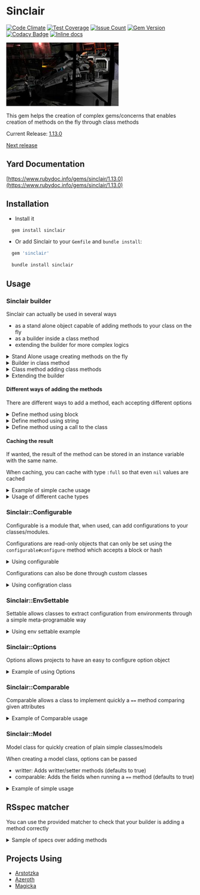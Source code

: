Sinclair
========
[![Code Climate](https://codeclimate.com/github/darthjee/sinclair/badges/gpa.svg)](https://codeclimate.com/github/darthjee/sinclair)
[![Test Coverage](https://codeclimate.com/github/darthjee/sinclair/badges/coverage.svg)](https://codeclimate.com/github/darthjee/sinclair/coverage)
[![Issue Count](https://codeclimate.com/github/darthjee/sinclair/badges/issue_count.svg)](https://codeclimate.com/github/darthjee/sinclair)
[![Gem Version](https://badge.fury.io/rb/sinclair.svg)](https://badge.fury.io/rb/sinclair)
[![Codacy Badge](https://api.codacy.com/project/badge/Grade/9836de08612e46b889c7978be2b72a14)](https://www.codacy.com/manual/darthjee/sinclair?utm_source=github.com&amp;utm_medium=referral&amp;utm_content=darthjee/sinclair&amp;utm_campaign=Badge_Grade)
[![Inline docs](http://inch-ci.org/github/darthjee/sinclair.svg?branch=master)](http://inch-ci.org/github/darthjee/sinclair)

![sinclair](https://raw.githubusercontent.com/darthjee/sinclair/master/sinclair.jpg)

This gem helps the creation of complex gems/concerns
that enables creation of methods on the fly through class
methods

Current Release: [1.13.0](https://github.com/darthjee/sinclair/tree/1.13.0)

[Next release](https://github.com/darthjee/sinclair/compare/1.13.0...master)

Yard Documentation
-------------------
[https://www.rubydoc.info/gems/sinclair/1.13.0](https://www.rubydoc.info/gems/sinclair/1.13.0)

Installation
---------------

  -  Install it

```ruby
  gem install sinclair
```

  -  Or add Sinclair to your `Gemfile` and `bundle install`:

```ruby
  gem 'sinclair'
```

```bash
  bundle install sinclair
```

Usage
---------------
### Sinclair builder
Sinclair can actually be used in several ways
  - as a stand alone object capable of adding methods to your class on the fly
  - as a builder inside a class method
  - extending the builder for more complex logics

<details>
<summary>Stand Alone usage creating methods on the fly</summary>

```ruby
class Clazz
end

builder = Sinclair.new(Clazz)

builder.add_method(:twenty, '10 + 10')
builder.add_method(:eighty) { 4 * twenty }
builder.add_class_method(:one_hundred) { 100 }
builder.add_class_method(:one_hundred_twenty, 'one_hundred + 20')
builder.build

instance = Clazz.new

puts "Twenty => #{instance.twenty}" # Twenty => 20
puts "Eighty => #{instance.eighty}" # Eighty => 80

puts "One Hundred => #{Clazz.one_hundred}"        # One Hundred => 100
puts "One Hundred => #{Clazz.one_hundred_twenty}" # One Hundred Twenty => 120
```
</details>

<details>
<summary>Builder in class method</summary>

```ruby
class HttpJsonModel
  attr_reader :json

  class << self
    def parse(attribute, path: [])
      builder = Sinclair.new(self)

      keys = (path + [attribute]).map(&:to_s)

      builder.add_method(attribute) do
        keys.inject(hash) { |h, key| h[key] }
      end

      builder.build
    end
  end

  def initialize(json)
    @json = json
  end

  def hash
    @hash ||= JSON.parse(json)
  end
end

class HttpPerson < HttpJsonModel
  parse :uid
  parse :name,     path: [:personal_information]
  parse :age,      path: [:personal_information]
  parse :username, path: [:digital_information]
  parse :email,    path: [:digital_information]
end

json = <<-JSON
  {
    "uid": "12sof511",
    "personal_information":{
      "name":"Bob",
      "age": 21
    },
    "digital_information":{
      "username":"lordbob",
      "email":"lord@bob.com"
    }
  }
JSON

person = HttpPerson.new(json)

person.uid      # returns '12sof511'
person.name     # returns 'Bob'
person.age      # returns 21
person.username # returns 'lordbob'
person.email    # returns 'lord@bob.com'
```
</details>

<details>
<summary>Class method adding class methods</summary>

```ruby
module EnvSettings
  def env_prefix(new_prefix=nil)
    @env_prefix = new_prefix if new_prefix
    @env_prefix
  end

  def from_env(*method_names)
    builder = Sinclair.new(self)

    method_names.each do |method_name|
      env_key = [env_prefix, method_name].compact.join('_').upcase

      builder.add_class_method(method_name, cached: true) do
        ENV[env_key]
      end

      builder.build
    end
  end
end

class MyServerConfig
  extend EnvSettings

  env_prefix :server

  from_env :host, :port
end

ENV['SERVER_HOST'] = 'myserver.com'
ENV['SERVER_PORT'] = '9090'

MyServerConfig.host # returns 'myserver.com'
MyServerConfig.port # returns '9090'
```
</details>

<details>
<summary>Extending the builder</summary>

```ruby
class ValidationBuilder < Sinclair
  delegate :expected, to: :options_object

  def initialize(klass, options={})
    super
  end

  def add_validation(field)
    add_method("#{field}_valid?", "#{field}.is_a?#{expected}")
  end

  def add_accessors(fields)
    klass.send(:attr_accessor, *fields)
  end
end

module MyConcern
  extend ActiveSupport::Concern

  class_methods do
    def validate(*fields, expected_class)
      builder = ::ValidationBuilder.new(self, expected: expected_class)

      validatable_fields.concat(fields)
      builder.add_accessors(fields)

      fields.each do |field|
        builder.add_validation(field)
      end

      builder.build
    end

    def validatable_fields
      @validatable_fields ||= []
    end
  end

  def valid?
    self.class.validatable_fields.all? do |field|
      public_send("#{field}_valid?")
    end
  end
end

class MyClass
  include MyConcern
  validate :name, :surname, String
  validate :age, :legs, Integer

  def initialize(name: nil, surname: nil, age: nil, legs: nil)
    @name = name
    @surname = surname
    @age = age
    @legs = legs
  end
end

instance = MyClass.new
```

  the instance will respond to the methods
  ```name``` ```name=``` ```name_valid?```
  ```surname``` ```surname=``` ```surname_valid?```
  ```age``` ```age=``` ```age_valid?```
  ```legs``` ```legs=``` ```legs_valid?```
  ```valid?```.

```ruby
valid_object = MyClass.new(
  name: :name,
  surname: 'surname',
  age: 20,
  legs: 2
)
valid_object.valid? # returns true
```

```ruby
invalid_object = MyClass.new(
  name: 'name',
  surname: 'surname',
  age: 20,
  legs: 2
)
invalid_object.valid? # returns false
```
</details>

#### Different ways of adding the methods
There are different ways to add a method, each accepting different options

<details>
<summary>Define method using block</summary>

Block methods accepts, as option
  -  [cache](#caching-the-result): defining the cashing of results

```ruby
klass = Class.new
instance = klass.new

builder = Sinclair.new(klass)
builder.add_method(:random_number) { Random.rand(10..20) }
builder.build

instance.random_number # returns a number between 10 and 20
```
</details>

<details>
<summary>Define method using string</summary>

String methods accepts, as option
  -  [cache](#caching-the-result): defining the cashing of results
  -  parameters: defining accepted parameters
  -  named_parameters: defining accepted named parameters

```ruby
# Example without parameters

class MyClass
end
instance = MyClass.new

builder = Sinclair.new(MyClass)
builder.add_method(:random_number, "Random.rand(10..20)")
builder.build

instance.random_number # returns a number between 10 and 20
```

```ruby
# Example with parameters

class MyClass
end

builder = described_class.new(MyClass)
builder.add_class_method(
  :function, 'a ** b + c', parameters: [:a], named_parameters: [:b, { c: 15 }]
)
builder.build

MyClass.function(10, b: 2) # returns 115
```
</details>

<details>
<summary>Define method using a call to the class</summary>

Call method definitions right now have no options available

```ruby
class MyClass
end

builder = Sinclair.new(MyClass)
builder.add_class_method(:attr_accessor, :number, type: :call)
builder.build

MyClass.number # returns nil
MyClass.number = 10
MyClass.number # returns 10
```
</details>

#### Caching the result
If wanted, the result of the method can be stored in an
instance variable with the same name.

When caching, you can cache with type `:full` so that even `nil`
values are cached

<details>
<summary>Example of simple cache usage</summary>

```ruby
class MyModel
  attr_accessor :base, :expoent
end

builder = Sinclair.new(MyModel)

builder.add_method(:cached_power, cached: true) do
  base ** expoent
end

# equivalent of builder.add_method(:cached_power) do
#   @cached_power ||= base ** expoent
# end

builder.build

model.base    = 3
model.expoent = 2

model.cached_power # returns 9
model.expoent = 3
model.cached_power # returns 9 (from cache)
```
</details>

<details>
<summary>Usage of different cache types</summary>

```ruby
module DefaultValueable
  def default_reader(*methods, value:, accept_nil: false)
    DefaultValueBuilder.new(
      self, value: value, accept_nil: accept_nil
    ).add_default_values(*methods)
  end
end

class DefaultValueBuilder < Sinclair
  def add_default_values(*methods)
    default_value = value

    methods.each do |method|
      add_method(method, cached: cache_type) { default_value }
    end

    build
  end

  private

  delegate :accept_nil, :value, to: :options_object

  def cache_type
    accept_nil ? :full : :simple
  end
end

class Server
  extend DefaultValueable

  attr_writer :host, :port

  default_reader :host, value: 'server.com', accept_nil: false
  default_reader :port, value: 80,           accept_nil: true

  def url
    return "http://#{host}" unless port

    "http://#{host}:#{port}"
  end
end

server = Server.new

server.url # returns 'http://server.com:80'

server.host = 'interstella.com'
server.port = 5555
server.url # returns 'http://interstella.com:5555'

server.host = nil
server.port = nil
server.url # return 'http://server.com'
```
</details>

### Sinclair::Configurable

Configurable is a module that, when used, can add configurations
to your classes/modules.

Configurations are read-only objects that can only be set using
the `configurable#configure` method which accepts a block or
hash

<details>
<summary>Using configurable</summary>

```ruby
module MyConfigurable
  extend Sinclair::Configurable

  # port is defaulted to 80
  configurable_with :host, port: 80
end

MyConfigurable.configure(port: 5555) do |config|
  config.host 'interstella.art'
end

MyConfigurable.config.host # returns 'interstella.art'
MyConfigurable.config.port # returns 5555

# Configurable enables options that can be passed
MyConfigurable.as_options.host # returns 'interstella.art'

# Configurable enables options that can be passed with custom values
MyConfigurable.as_options(host: 'other').host # returns 'other'

MyConfigurable.reset_config

MyConfigurable.config.host # returns nil
MyConfigurable.config.port # returns 80
```
</details>

Configurations can also be done through custom classes

<details>
<summary>Using configration class</summary>

```ruby
class MyServerConfig < Sinclair::Config
  config_attributes :host, :port

  def url
    if @port
      "http://#{@host}:#{@port}"
    else
      "http://#{@host}"
    end
  end
end

class Client
  extend Sinclair::Configurable

  configurable_by MyServerConfig
end

Client.configure do
  host 'interstella.com'
end

Client.config.url # returns 'http://interstella.com'

Client.configure do |config|
  config.port 8080
end

Client.config.url # returns 'http://interstella.com:8080'
```
</details>

### Sinclair::EnvSettable

Settable allows classes to extract configuration from environments through
a simple meta-programable way

<details>
<summary>Using env settable example</summary>

```ruby
class ServiceClient
  extend Sinclair::EnvSettable
  attr_reader :username, :password, :host, :port

  settings_prefix 'SERVICE'

  with_settings :username, :password, port: 80, hostname: 'my-host.com'

  def self.default
    @default ||= new
  end

  def initialize(
    username: self.class.username,
    password: self.class.password,
    port: self.class.port,
    hostname: self.class.hostname
  )
    @username = username
    @password = password
    @port = port
    @hostname = hostname
  end
end

ENV['SERVICE_USERNAME'] = 'my-login'
ENV['SERVICE_HOSTNAME'] = 'host.com'

ServiceClient.default # returns #<ServiceClient:0x0000556fa1b366e8 @username="my-login", @password=nil, @port=80, @hostname="host.com">'
```
</details>

### Sinclair::Options
Options allows projects to have an easy to configure option object

<details>
<summary>Example of using Options</summary>

```ruby
class ConnectionOptions < Sinclair::Options
  with_options :timeout, :retries, port: 443, protocol: 'https'

  # skip_validation if you dont want to validate intialization arguments
end

options = ConnectionOptions.new(
  timeout: 10,
  protocol: 'http'
)

options.timeout  # returns 10
options.retries  # returns nil
options.protocol # returns 'http'
options.port     # returns 443

ConnectionOptions.new(invalid: 10) # raises Sinclair::Exception::InvalidOptions
```
</details>

### Sinclair::Comparable
Comparable allows a class to implement quickly a `==` method comparing given attributes

<details>
<summary>Example of Comparable usage</summary>

```ruby
class SampleModel
  include Sinclair::Comparable

  comparable_by :name
  attr_reader :name, :age

  def initialize(name: nil, age: nil)
    @name = name
    @age  = age
  end
end

model1 = model_class.new(name: 'jack', age: 21)
model2 = model_class.new(name: 'jack', age: 23)

model1 == model2 # returns true
```
</details>

### Sinclair::Model
Model class for quickly creation of plain simple classes/models

When creating a model class, options can be passed
-  writter: Adds writter/setter methods (defaults to true)
-  comparable: Adds the fields when running a `==` method (defaults to true)

<details>
<summary>Example of simple usage</summary>

```ruby
class Human < Sinclair::Model.for(:name, :age, { gender: :undefined }, **{})
end

human1 = Human.new(name: 'John Doe', age: 22)
human2 = Human.new(name: 'John Doe', age: 22)

human1.name      # returns 'John Doe'
human1.age       # returns 22
human1.gender    # returns :undefined
human1 == human2 # returns true
```

```ruby
class Tv < Sinclair::Model.for(:model, writter: false, comparable: false)
end

tv1 = Tv.new(model: 'Sans Sunga Xt')
tv2 = Tv.new(model: 'Sans Sunga Xt')

tv1 == tv2 # returns false
```
</details>

RSspec matcher
---------------

You can use the provided matcher to check that your builder is adding a method correctly

<details>
<summary>Sample of specs over adding methods</summary>

```ruby
class DefaultValue
  delegate :build, to: :builder
  attr_reader :klass, :method, :value, :class_method

  def initialize(klass, method, value, class_method: false)
    @klass = klass
    @method = method
    @value = value
    @class_method = class_method
  end

  private

  def builder
    @builder ||= Sinclair.new(klass).tap do |b|
      if class_method
        b.add_class_method(method) { value }
      else
        b.add_method(method) { value }
      end
    end
  end
end

RSpec.describe Sinclair::Matchers do
  subject(:builder_class) { DefaultValue }

  let(:klass)         { Class.new }
  let(:method)        { :the_method }
  let(:value)         { Random.rand(100) }
  let(:builder)       { builder_class.new(klass, method, value) }
  let(:instance)      { klass.new }

  context 'when the builder runs' do
    it do
      expect { builder.build }.to add_method(method).to(instance)
    end
  end

  context 'when the builder runs' do
    it do
      expect { builder.build }.to add_method(method).to(klass)
    end
  end

  context 'when adding class methods' do
    subject(:builder) { builder_class.new(klass, method, value, class_method: true) }

    context 'when the builder runs' do
      it do
        expect { builder.build }.to add_class_method(method).to(klass)
      end
    end
  end
end
```

```bash
> bundle exec rspec
```

```string
Sinclair::Matchers
  when the builder runs
    should add method 'the_method' to #<Class:0x000055e5d9b7f150> instances
      when the builder runs
        should add method 'the_method' to #<Class:0x000055e5d9b8c0a8> instances
      when adding class methods
        when the builder runs
          should add method class_method 'the_method' to #<Class:0x000055e5d9b95d88>
```
</details>

Projects Using
---------------

  - [Arstotzka](https://github.com/darthjee/arstotzka)
  - [Azeroth](https://github.com/darthjee/azeroth)
  - [Magicka](https://github.com/darthjee/magicka)
